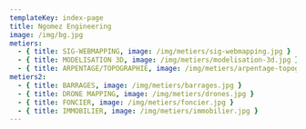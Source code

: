 ```yaml
---
templateKey: index-page
title: Ngomez Engineering
image: /img/bg.jpg
metiers:
  - { title: SIG-WEBMAPPING, image: /img/metiers/sig-webmapping.jpg }
  - { title: MODELISATION 3D, image: /img/metiers/modelisation-3d.jpg }
  - { title: ARPENTAGE/TOPOGRAPHIE, image: /img/metiers/arpentage-topographie.jpg }
metiers2:
  - { title: BARRAGES, image: /img/metiers/barrages.jpg }
  - { title: DRONE MAPPING, image: /img/metiers/drones.jpg }
  - { title: FONCIER, image: /img/metiers/foncier.jpg }
  - { title: IMMOBILIER, image: /img/metiers/immobilier.jpg }
---
```


 